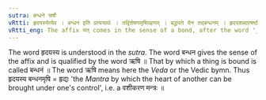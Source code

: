 ```yaml
---
sutra: बन्धने चर्षौ
vRtti: हृदयस्येत्येव । बन्धन इति प्रत्ययार्थः । तद्विशेषणमृषिग्रहणम् । बद्ध्यते येन तद्बन्धनम् । हृदयशब्दात्षष्ठीसमर्थाद्बन्धने ऋषावभिधेये यत् प्रत्ययो भवति ॥
vRtti_eng: The affix यत् comes in the sense of a bond, after the word '_hridaya_', being in the genitive construction, when the word denotes a 'hymn'.
---
```

The word हृदयस्य is understood in the _sutra_. The word बन्धन gives the sense of the affix and is qualified by the word ऋषि ॥ That by which a thing is bound is called बन्धनं ॥ The word ऋषि means here the _Veda_ or the Vedic bymn. Thus हृदयस्य बन्धनमृषि = हृद्यः 'the _Mantra_ by which the heart of another can be brought under one's control', i.e. a वशीकरण मन्त्रः ॥
